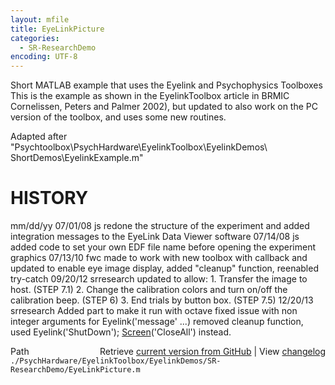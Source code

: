 ```yaml
---
layout: mfile
title: EyeLinkPicture
categories:
  - SR-ResearchDemo
encoding: UTF-8
---
```


 Short MATLAB example that uses the Eyelink and Psychophysics Toolboxes
 This is the example as shown in the EyelinkToolbox article in BRMIC
 Cornelissen, Peters and Palmer 2002\), but updated to also work on the
 PC version of the toolbox, and uses some new routines.

 Adapted after "Psychtoolbox\\PsychHardware\\EyelinkToolbox\\EyelinkDemos\\
 ShortDemos\\EyelinkExample.m"

#  HISTORY

 mm/dd/yy
 07/01/08 js    redone the structure of the experiment and added
        integration messages to the EyeLink Data Viewer software
 07/14/08 js    added code to set your own EDF file name before opening
        the experiment graphics
 07/13/10  fwc made to work with new toolbox with callback and updated to
               enable eye image display, added "cleanup" function,
               reenabled try-catch
 09/20/12 srresearch updated to allow:
               1. Transfer the image to host. \(STEP 7.1\)
               2. Change the calibration colors and turn on/off the
                   calibration beep. \(STEP 6\)
               3. End trials by button box. \(STEP 7.5\)
 12/20/13  srresearch
                Added part to make it run with octave
                fixed issue with non integer arguments for Eyelink\('message' ...\)
                removed cleanup function, used Eyelink\('ShutDown'\); [Screen](/docs/Screen)\('CloseAll'\) instead.



<div class="code_header" style="text-align:right;">
  <span style="float:left;">Path&nbsp;&nbsp;</span> <span class="counter">Retrieve <a href=
  "https://raw.github.com/Psychtoolbox-3/Psychtoolbox-3/beta/./PsychHardware/EyelinkToolbox/EyelinkDemos/SR-ResearchDemo/EyeLinkPicture.m">current version from GitHub</a> | View <a href=
  "https://github.com/Psychtoolbox-3/Psychtoolbox-3/commits/beta/./PsychHardware/EyelinkToolbox/EyelinkDemos/SR-ResearchDemo/EyeLinkPicture.m">changelog</a></span>
</div>
<div class="code">
  <code>./PsychHardware/EyelinkToolbox/EyelinkDemos/SR-ResearchDemo/EyeLinkPicture.m</code>
</div>
